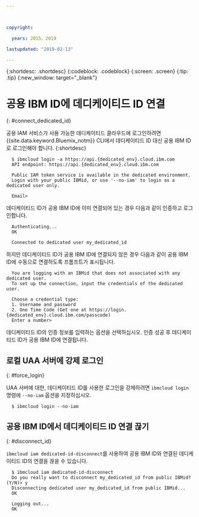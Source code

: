 ```yaml
---



copyright:

  years: 2015，2019

lastupdated: "2019-02-13"

---
```


{:shortdesc: .shortdesc}
{:codeblock: .codeblock}
{:screen: .screen}
{:tip: .tip}
{:new_window: target="_blank"}

# 공용 IBM ID에 데디케이티드 ID 연결
{: #connect_dedicated_id}

공용 IAM 서비스가 사용 가능한 데디케이티드 클라우드에 로그인하려면 {{site.data.keyword.Bluemix_notm}} CLI에서 데디케이티드 ID 대신 공용 IBM ID로 로그인해야 합니다.
{:shortdesc}

```
  $ ibmcloud login -a https://api.{dedicated_env}.cloud.ibm.com
  API endpoint: https://api.{dedicated_env}.cloud.ibm.com

  Public IAM token service is available in the dedicated environment.
  Login with your public IBMid, or use '--no-iam' to login as a dedicated user only.

  Email>
```

데디케이티드 ID가 공용 IBM ID에 이미 연결되어 있는 경우 다음과 같이 인증하고 로그인합니다.

```
  Authenticating...
  OK

  Connected to dedicated user my_dedicated_id
```

하지만 데디케이티드 ID가 공용 IBM ID에 연결되지 않은 경우 다음과 같이 공용 IBM ID에 수동으로 연결하도록 프롬프트가 표시됩니다.

```
  You are logging with an IBMid that does not associated with any dedicated user.
  To set up the connection, input the credentials of the dedicated user.

  Choose a credential type:
  1. Username and password
  2. One Time Code (Get one at https://login.{dedicated_env}.cloud.ibm.com/passcode)
  Enter a number>
```

데디케이티드 ID의 인증 정보를 입력하는 옵션을 선택하십시오. 인증 성공 후 데디케이티드 ID가 공용 IBM ID에 연결됩니다.

## 로컬 UAA 서버에 강제 로그인
{: #force_login}

UAA 서버에 대한, 데디케이티드 ID를 사용한 로그인을 강제하려면 `ibmcloud login` 명령에 `--no-iam` 옵션을 지정하십시오.

```
  $ ibmcloud login --no-iam
```

## 공용 IBM ID에서 데디케이티드 ID 연결 끊기 
{: #disconnect_id}

`ibmcloud iam dedicated-id-disconnect`를 사용하여 공용 IBM ID와 연결된 데디케이티드 ID의 연결을 끊을 수 있습니다.

```
  $ ibmcloud iam dedicated-id-disconnect
  Do you really want to disconnect my_dedicated_id from public IBMid? (Y/N)> y
  Disconnecting dedicated user my_dedicated_id from public IBMid...
  OK

  Logging out...
  OK
```
